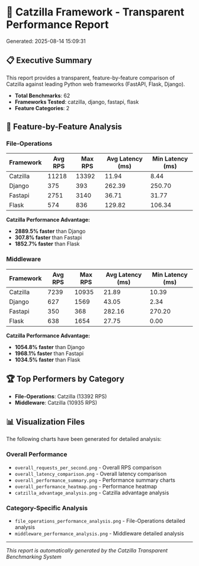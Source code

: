 # 🚀 Catzilla Framework - Transparent Performance Report
Generated: 2025-08-14 15:09:31

## 📋 Executive Summary

This report provides a transparent, feature-by-feature comparison of Catzilla
against leading Python web frameworks (FastAPI, Flask, Django).

- **Total Benchmarks**: 62
- **Frameworks Tested**: catzilla, django, fastapi, flask
- **Feature Categories**: 2

## 🎯 Feature-by-Feature Analysis

### File-Operations

| Framework | Avg RPS | Max RPS | Avg Latency (ms) | Min Latency (ms) |
|-----------|---------|---------|------------------|------------------|
| Catzilla | 11218 | 13392 | 11.94 | 8.44 |
| Django | 375 | 393 | 262.39 | 250.70 |
| Fastapi | 2751 | 3140 | 36.71 | 31.77 |
| Flask | 574 | 836 | 129.82 | 106.34 |

**Catzilla Performance Advantage:**

- **2889.5% faster** than Django
- **307.8% faster** than Fastapi
- **1852.7% faster** than Flask

### Middleware

| Framework | Avg RPS | Max RPS | Avg Latency (ms) | Min Latency (ms) |
|-----------|---------|---------|------------------|------------------|
| Catzilla | 7239 | 10935 | 21.89 | 10.39 |
| Django | 627 | 1569 | 43.05 | 2.34 |
| Fastapi | 350 | 368 | 282.16 | 270.20 |
| Flask | 638 | 1654 | 27.75 | 0.00 |

**Catzilla Performance Advantage:**

- **1054.8% faster** than Django
- **1968.1% faster** than Fastapi
- **1034.5% faster** than Flask

## 🏆 Top Performers by Category

- **File-Operations**: Catzilla (13392 RPS)
- **Middleware**: Catzilla (10935 RPS)

## 📊 Visualization Files

The following charts have been generated for detailed analysis:

### Overall Performance
- `overall_requests_per_second.png` - Overall RPS comparison
- `overall_latency_comparison.png` - Overall latency comparison
- `overall_performance_summary.png` - Performance summary charts
- `overall_performance_heatmap.png` - Performance heatmap
- `catzilla_advantage_analysis.png` - Catzilla advantage analysis

### Category-Specific Analysis
- `file_operations_performance_analysis.png` - File-Operations detailed analysis
- `middleware_performance_analysis.png` - Middleware detailed analysis

---
*This report is automatically generated by the Catzilla Transparent Benchmarking System*
